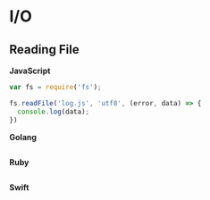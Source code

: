 # I/O

## Reading File

**JavaScript**

```js
var fs = require('fs');

fs.readFile('log.js', 'utf8', (error, data) => {
  console.log(data);
})
```

**Golang**

```go
```


**Ruby**

```ruby
```

**Swift**

```swift
```